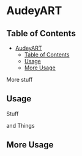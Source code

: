 # AudeyART

## Table of Contents

- [AudeyART](#audeyart)
  - [Table of Contents](#table-of-contents)
  - [Usage](#usage)
  - [More Usage](#more-usage)

More stuff

## Usage

Stuff

and Things

## More Usage
